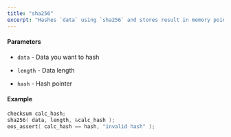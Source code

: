 ```yaml
---
title: "sha256"
excerpt: "Hashes `data` using `sha256` and stores result in memory pointed to by hash."
---
```

#### Parameters
* `data` - Data you want to hash 

* `length` - Data length 

* `hash` - Hash pointer

#### Example

```cpp
checksum calc_hash;
sha256( data, length, &calc_hash );
eos_assert( calc_hash == hash, "invalid hash" );
```